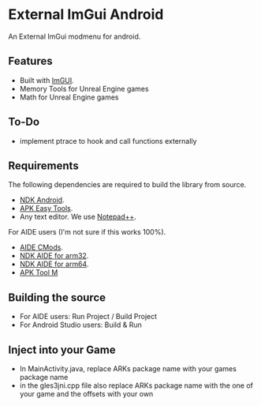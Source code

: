 # External ImGui Android
An External ImGui modmenu for android.
[]([https://cdn.discordapp.com/attachments/934836097807167519/1183884783361736725/Screenshot_20231211_214904_KGO_Multi_Space.png?ex=6589f59f&is=6577809f&hm=2e4e39a6769e7ac4a366f92a3963a26810a1c16c2f0bebec3ce74c5857b36b00&])

## Features
- Built with [ImGUI](https://github.com/ocornut/imgui).
- Memory Tools for Unreal Engine games
- Math for Unreal Engine games

## To-Do
- implement ptrace to hook and call functions externally

## Requirements
The following dependencies are required to build the library from source.
- [NDK Android](https://developer.android.com/ndk).
- [APK Easy Tools](https://forum.xda-developers.com/android/software-hacking/tool-apk-easy-tool-v1-02-windows-gui-t3333960).
- Any text editor. We use [Notepad++](https://notepad-plus-plus.org/).

For AIDE users (I'm not sure if this works 100%).
- [AIDE CMods](https://secufiles.com/nE9J/AIDE_CMODs_3.2.200108.apk).
- [NDK AIDE for arm32](https://www.mediafire.com/file/62l4gcxqsqtxy20/ndk_arm.tar.gz/file).
- [NDK AIDE for arm64](https://www.mediafire.com/file/w56tbt9pmqxzmpu/ndk_arm64.tar.gz/file).
- [APK Tool M](https://maximoff.su/apktool)

## Building the source
- For AIDE users: Run Project / Build Project
- For Android Studio users: Build & Run

## Inject into your Game
- In MainActivity.java, replace ARKs package name with your games package name
- in the gles3jni.cpp file also replace ARKs package name with the one of your game and the offsets with your own

